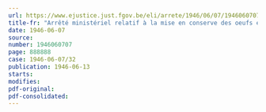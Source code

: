```yaml
---
url: https://www.ejustice.just.fgov.be/eli/arrete/1946/06/07/1946060707/justel
title-fr: "Arrêté ministériel relatif à la mise en conserve des oeufs et à la détention des oeufs conserves (abrogé par AM 19-04-1947, art. 1)"
date: 1946-06-07
source:
number: 1946060707
page: 888888
case: 1946-06-07/32
publication: 1946-06-13
starts:
modifies:
pdf-original:
pdf-consolidated:
---
```


